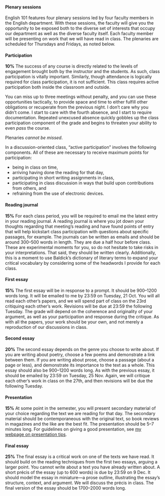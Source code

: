 #### Plenary sessions

English 101 features four plenary sessions led by four faculty members in the
English department. With these sessions, the faculty will give you the
opportunity to be exposed both to the diverse set of interests that occupy our
department as well as the diverse faculty itself. Each faculty member will be
presenting on work that we will have read in class. The plenaries are scheduled
for Thursdays and Fridays, as noted below. 

#### Participation

**10%** The success of any course is directly related to the levels of engagement
brought both by the instructor and the students. As such, class participation
is vitally important. Similarly, though attendance is logically required for
class participation, it is not sufficient. This class requires active
participation both inside the classroom and outside.  

You can miss up to three meetings without penalty, and you can use these
opportunities tactically, to provide space and time to either fulfill other
obligations or recuperate from the previous night. I don’t care why you didn’t
come. I start to care with the fourth absence, and I start to require
documentation. Repeated unexcused absence quickly gobbles up the class
participation component of the grade and begins to threaten your ability to
even *pass* the course.

Plenaries *cannot be missed*.

In a discussion-oriented class, “active participation” involves the following
components. All of these are necessary to receive maximum points for
participation:

* being in class on time,
* arriving having done the reading for that day,
* participating in short writing assignments in class,
* participating in class discussion in ways that build upon contributions from others, and
* refraining from the use of electronic devices.

#### Reading journal

**15%** For each class period, you will be required to email me the latest
entry in your reading journal. A reading journal is where you jot down your
thoughts regarding that meeting’s reading and have found points of entry that
will help kickstart class participation with questions about specific
passages, for example. The journals can be written as emails and should be
around 300–500 words in length. They are due a half hour before class. These
are experimental moments for you, so do not hesitate to take risks in your
interpretations. That said, they should be written clearly. Additionally, this
is a moment to use Baldick’s dictionary of literary terms to expand your
critical vocabulary by considering some of the headwords I provide for each
class.

#### First essay

**15%** The first essay will be in response to a prompt. It should be 900–1200 words
long. It will be emailed to me by 23:59 on Tuesday, 21 Oct. You will all read
each other’s papers, and we will spend part of class on the 23rd critiquing
each other’s work. Revisions will be due at 23:59 the following Tuesday. The
grade will depend on the coherence and originality of your argument, as well
as your participation and response during the critique. As with all the
papers, your work should be your own, and not merely a reproduction of our
discussions in class.

#### Second essay

**20%** The second essay depends on the genre you choose to write about. If
you are writing about poetry, choose a few poems and demonstrate a link
between them. If you are writing about prose, choose a passage (about a page
or less), and demonstrate its importance to the text as a whole. This essay
should also be 900–1200 words long. As with the previous essay, it should be
emailed by 23:59 on Tuesday, 25 Nov. Again, we will critique each other’s work
in class on the 27th, and then revisions will be due the following Tuesday.

#### Presentation

**15%** At some point in the semester, you will present secondary material of
your choice regarding the text we are reading for that day. The secondary
material should be contemporaneous with the original text, so book reviews in
magazines and the like are the best fit. The presentation should be 5–7
minutes long. For guidelines on giving a good presentation, see [my webpage on
presentation tips](http://moacir.com/courses/presentation-tips/).

#### Final essay

**25%** The final essay is a critical work on one of the texts we have read.
It should build on the reading techniques from the first two essays, arguing a
larger point. You cannot write about a text you have already written about. A short
précis of the essay (up to 600 words) is due by 23:59 on 9 Dec. It should
model the essay in miniature—a prose outline, illustrating the essay’s structure,
context, and argument. We will discuss the précis in class. The final version
of the essay should be 1700–2000 words long.
